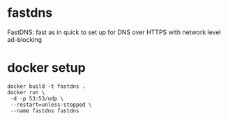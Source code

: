 # fastdns
FastDNS: fast as in quick to set up for DNS over HTTPS with network level ad-blocking

# docker setup
```
docker build -t fastdns .
docker run \
 -d -p 53:53/udp \
 --restart=unless-stopped \
 --name fastdns fastdns
```
